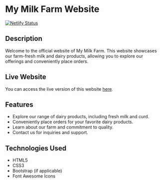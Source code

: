 # My Milk Farm Website

[![Netlify Status](https://api.netlify.com/api/v1/badges/NETLIFY_SITE_ID_HERE/deploy-status)](https://app.netlify.com/sites/flourishing-kulfi-19dc9a)

## Description

Welcome to the official website of My Milk Farm. This website showcases our farm-fresh milk and dairy products, allowing you to explore our offerings and conveniently place orders.

## Live Website

You can access the live version of this website [here](https://flourishing-kulfi-19dc9a.netlify.app/).

## Features

- Explore our range of dairy products, including fresh milk and curd.
- Conveniently place orders for your favorite dairy products.
- Learn about our farm and commitment to quality.
- Contact us for inquiries and support.

## Technologies Used

- HTML5
- CSS3
- Bootstrap (if applicable)
- Font Awesome Icons

